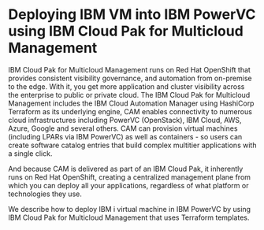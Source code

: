 # Deploying IBM VM into IBM PowerVC using IBM Cloud Pak for Multicloud Management
IBM Cloud Pak for Multicloud Management runs on Red Hat OpenShift that provides consistent visibility governance, and automation from on-premise to the edge. With it, you get more application and cluster visibility across the enterprise to public or private cloud. The IBM Cloud Pak for Multicloud Management includes the IBM Cloud Automation Manager using HashiCorp Terraform as its underlying engine, CAM enables connectivity to numerous cloud infrastructures including PowerVC (OpenStack), IBM Cloud, AWS, Azure, Google and several others. CAM can provision virtual machines (including LPARs via IBM PowerVC) as well as containers - so users can create software catalog entries that build complex multitier applications with a single click.

And because CAM is delivered as part of an IBM Cloud Pak, it inherently runs on Red Hat OpenShift, creating a centralized management plane from which you can deploy all your applications, regardless of what platform or technologies they use.

We describe how to deploy IBM i virtual machine in IBM PowerVC by using IBM Cloud Pak for Multicloud Management that uses Terraform templates.
